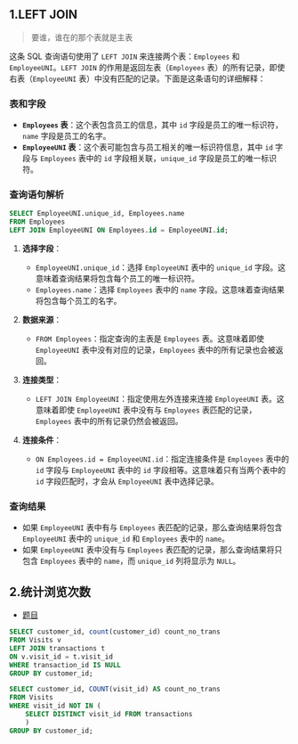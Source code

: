 ## 1.LEFT JOIN
> 要谁，谁在的那个表就是主表

这条 SQL 查询语句使用了 `LEFT JOIN` 来连接两个表：`Employees` 和 `EmployeeUNI`。`LEFT JOIN` 的作用是返回左表（`Employees` 表）的所有记录，即使右表（`EmployeeUNI` 表）中没有匹配的记录。下面是这条语句的详细解释：

### 表和字段

- **`Employees` 表**：这个表包含员工的信息，其中 `id` 字段是员工的唯一标识符，`name` 字段是员工的名字。
- **`EmployeeUNI` 表**：这个表可能包含与员工相关的唯一标识符信息，其中 `id` 字段与 `Employees` 表中的 `id` 字段相关联，`unique_id` 字段是员工的唯一标识符。

### 查询语句解析

```sql
SELECT EmployeeUNI.unique_id, Employees.name 
FROM Employees 
LEFT JOIN EmployeeUNI ON Employees.id = EmployeeUNI.id;
```

1. **选择字段**：
    - `EmployeeUNI.unique_id`：选择 `EmployeeUNI` 表中的 `unique_id` 字段。这意味着查询结果将包含每个员工的唯一标识符。
    - `Employees.name`：选择 `Employees` 表中的 `name` 字段。这意味着查询结果将包含每个员工的名字。

2. **数据来源**：
    - `FROM Employees`：指定查询的主表是 `Employees` 表。这意味着即使 `EmployeeUNI` 表中没有对应的记录，`Employees` 表中的所有记录也会被返回。

3. **连接类型**：
    - `LEFT JOIN EmployeeUNI`：指定使用左外连接来连接 `EmployeeUNI` 表。这意味着即使 `EmployeeUNI` 表中没有与 `Employees` 表匹配的记录，`Employees` 表中的所有记录仍然会被返回。

4. **连接条件**：
    - `ON Employees.id = EmployeeUNI.id`：指定连接条件是 `Employees` 表中的 `id` 字段与 `EmployeeUNI` 表中的 `id` 字段相等。这意味着只有当两个表中的 `id` 字段匹配时，才会从 `EmployeeUNI` 表中选择记录。

### 查询结果

- 如果 `EmployeeUNI` 表中有与 `Employees` 表匹配的记录，那么查询结果将包含 `EmployeeUNI` 表中的 `unique_id` 和 `Employees` 表中的 `name`。
- 如果 `EmployeeUNI` 表中没有与 `Employees` 表匹配的记录，那么查询结果将只包含 `Employees` 表中的 `name`，而 `unique_id` 列将显示为 `NULL`。

## 2.统计浏览次数
- [题目](https://leetcode.cn/problems/customer-who-visited-but-did-not-make-any-transactions/?envType=study-plan-v2&envId=sql-free-50)
```sql
SELECT customer_id, count(customer_id) count_no_trans
FROM Visits v 
LEFT JOIN transactions t 
ON v.visit_id = t.visit_id
WHERE transaction_id IS NULL
GROUP BY customer_id;
```
```sql
SELECT customer_id, COUNT(visit_id) AS count_no_trans
FROM Visits 
WHERE visit_id NOT IN (
    SELECT DISTINCT visit_id FROM transactions
    )
GROUP BY customer_id;
```